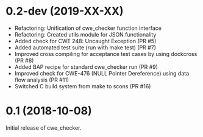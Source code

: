 0.2-dev (2019-XX-XX)
=====

-   Refactoring: Unification of cwe_checker function interface
-   Refactoring: Created utils module for JSON functionality
-   Added check for CWE 248: Uncaught Exception (PR #5)
-   Added automated test suite (run with make test) (PR #7)
-   Improved cross compiling for acceptance test cases by using dockcross (PR #8)
-   Added BAP recipe for standard cwe_checker run (PR #9)
-   Improved check for CWE-476 (NULL Pointer Dereference) using data flow analysis (PR #11)
-   Switched C build system from make to scons (PR #16)

0.1 (2018-10-08)
=====

Initial release of cwe_checker.
